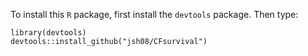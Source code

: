 To install this `R` package, first install the `devtools` package. Then type:

```
library(devtools)
devtools::install_github("jsh08/CFsurvival")
```
